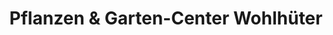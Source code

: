 ---
title: "Pflanzen & Garten-Center Wohlhüter"
url: /gundelfingen-an-der-donau/pflanzen-und-garten-center-wohlhueter/
shop: Garten-Center
---